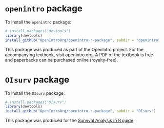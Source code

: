 # `openintro` package

To install the `openintro` package:

``` r
# install.packages("devtools")
library(devtools)
install_github("OpenIntroOrg/openintro-r-package", subdir = "openintro")
```

This package was produced as part of the OpenIntro project. For the accompanying textbook, visit openintro.org. A PDF of the textbook is free and paperbacks can be purchased online (royalty-free).


# `OIsurv` package

To install the `OIsurv` package:

``` r
# install.packages("OIsurv")
library(devtools)
install_github("OpenIntroOrg/openintro-r-package", subdir = "OIsurv")
```

This package was produced for the [Survival Analysis in R guide](https://www.openintro.org/redirect.php?go=openintro_survival&referrer=GitHub_Package_ReadMe).
